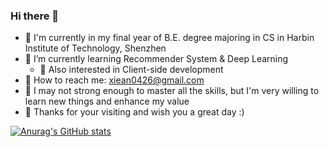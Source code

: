 ### Hi there 👋

- 📖 I'm currently in my final year of B.E. degree majoring in CS in Harbin Institute of Technology, Shenzhen
- 🤔 I’m currently learning Recommender System & Deep Learning
  - 🤩 Also interested in Client-side development
- 📮 How to reach me: xiean0426@gmail.com
- 🤯 I may not strong enough to master all the skills, but I'm very willing to learn new things and enhance my value
- 🎉 Thanks for your visiting and wish you a great day :)

[![Anurag's GitHub stats](https://github-readme-stats.vercel.app/api?username=A-l-an&show_icons=true&count_private=true&hide=prs)](https://github.com/anuraghazra/github-readme-stats)
